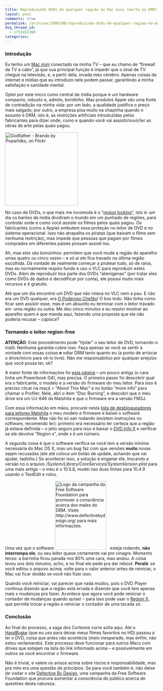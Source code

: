 ```yaml
---
title: Reproduzindo DVDs de qualquer região no Mac mini (morte ao DRM)
layout: post
comments: true
permalink: /archives/2009/08/reproduzindo-dvds-de-qualquer-regiao-no-mac-mini-morte-ao-drm.html
dsq_thread_id:
  - 1753452160
categories:
---
```

### Introdução

Eu tenho um [Mac mini][1] conectado na minha TV &#8211; que eu chamo de &#8220;firewall da TV a cabo&#8221;, já que sua principal função é impedir que o sinal de TV chegue na televisão, e, a partir dela, invada meu cérebro. Apenas coisas da internet e mídias que eu introduzo nele podem passar, garantindo a minha satisfação e sanidade mental.

Optei por este micro como central de mídia porque é um hardware compacto, robusto e, admito, bonitinho. Mas produtos Apple são uma fonte de contradição na minha vida: por um lado, a qualidade justifica o preço mais salgado; por outro, a empresa pisa muito na chapinha quando o assunto é DRM, isto é, as restrições artificiais introduzidas pelos fabricantes para dizer onde, como e quando você vai assistir/ouvir/ler as obras de arte pelas quais pagou.

[<img class=" alignright right" src="http://farm4.static.flickr.com/3230/3050960030_236af92d3f_m.jpg" alt="Godfather - Brando by Popartdks, on Flickr" width="240" height="240" />][2]

No caso de DVDs, o que mais me incomoda é o &#8220;[region locking][3]&#8220;, isto é: um dia os barões da mídia dividiram o mundo em um punhado de regiões, para controlar onde e como você assiste os filmes pelos quais pagou. Os fabricantes (como a Apple) embutem essa proteção no leitor de DVD e no sistema operacional. Isso não atrapalha os piratas (que baixam o filme sem nenhuma restrição), mas impede que pessoas que pagam por filmes comprados em diferentes países possam assisti-los.

Ah, mas eles são bonzinhos: permitem que você mude a região do aparelho umas quatro ou cinco vezes &#8211; e só aí ele fica travado na última região escolhida. Dá vontade de realmente começar a piratear tudo, só de raiva, mas eu normalmente respiro fundo e uso o VLC para reproduzir estes DVDs. Além de reproduzir boa parte dos DVDs &#8220;alienígenas&#8221; (por tratar eles como DVDs de dados e decodificar por conta), ele possui muito mais recursos e é gratuito.

Até que um dia encontrei um DVD que não rolava no VLC nem a pau. E não era um DVD qualquer, era [O Poderoso Chefão][4]! O box todo. Não tinha como ficar sem assistir esse, mas é um absurdo eu terminar com o leitor travado em  uma região ou outra. Me deu cinco minutos e eu resolvi mostrar ao aparelho quem é que manda aqui, fazendo uma proposta que ele não poderia recusar &#8211; *capisce*?

### Tornando o leitor region-free

**ATENÇÃO**: Este procedimento pode &#8220;tijolar&#8221; o seu leitor de DVD, tornando-o inútil. Nenhuma garantia cobre isso. Faça apenas se você se sentir à vontade com essas coisas **e** odiar DRM tanto quanto eu (a ponto de arriscar o drive/micro para vê-lo livre). Não me responsabilizo por qualquer prejuízo que você possa ter, ok?

A maior fonte de informações foi [esta página][5] &#8211; um pouco antiga (o cara tinha um Powerbook G4), mas precisa. O primeiro passo foi descobrir qual era o fabricante, o modelo e a versão do firmware do meu leitor. Para isso é preciso clicar na maçã > &#8220;About This Mac&#8221; e no botão &#8220;more info&#8221; para chamar o Profiler. Nele, abri o item &#8220;Disc Burning&#8221;, e descobri que o meu drive era um UJ-846 da Matshita e que o firmware era a versão FM3J.

Com essa informação em mãos, procurei nesta [lista de desbloqueadores para leitores Matshita][6] o meu modelo e firmware e baixei o software correspondente. Mas não foi só sair rodando (existem instruções no software, recomendo ler): primeiro era necessário ter certeza que a região já estava definida &#8211; o jeito seguro para isso é baixar o [DVD Info X][7] e verificar se ele devolve &#8220;Region x&#8221;, onde x é um número.

A segunda coisa é que o software verifica se você tem a versão mínima necessária do Mac OS X, mas um bug faz com que versões **muito** novas sejam recusadas (ele até coloca um botão de update, achando que vai ajudar, tadinho.) Se acontecer isso, a solução é enganar ele, trocando a versão no o arquivo */System/Library/CoreServices/SystemVersion.plist* para uma mais antiga &#8211; o meu é o 10.5.8, mudei nas duas linhas para 10.4.9 usando o TextEdit e rolou.

Uma vez que o software [<img class="size-full wp-image-2696 alignleft left" style="margin-right: 12px" src="//chester.me/wp-content/uploads/2009/08/defectivebydesign.jpg" alt="Logo da campanha da Free Software Foundation para promover a consciência acerca dos males do DRM. Visite http://www.defectivebydesign.org/ para mais informações." width="169" height="225" />][8]esteja rodando, **não interrompa ele**, ou seu leitor quase certamente vai pro vinagre. Momento tenso: a barrinha ficou parada nos 80% uma cara, mas andou. A coisa levou uns dois minutos, acho, e no final ele pede pra dar reboot. **Peralá**: se você editou o arquivo acima, volte para o valor anterior antes de reiniciar, o Mac vai ficar doidão se você não fizer isso.

Quando você reiniciar, vai parecer que nada mudou, pois o DVD Player continua dizendo que a região está errada e dizendo que você tem apenas mais x mudanças pra fazer. Acontece que agora você pode reiniciar o contador de mudanças quando quiser &#8211; para isso pode usar o [Region X][9], que permite trocar a região e reiniciar o contador de uma tacada só.

### Conclusão

Ao final do processo, a saga dos Corleone corre solta aqui. Até o [HandBrake][10] (que eu uso para deixar meus filmes favoritos no HD) passou a ler o DVD, coisa que antes não acontecia (meio inesperado, mas enfim, não estou reclamando). Este processo deve funcionar para outros Macs com drives que estejam na lista do link informado acima &#8211; e possivelmente em outros se você encontrar o firmware.

Não é trivial, e valem os avisos acima sobre riscos e responsabilidade, mas pra mim era uma questão de princípios. Se para você também é, não deixe de visitar o site [Defective By Design][8], uma campanha da Free Software Foundation que procura aumentar a consciência do público acerca de questões desta natureza.

 [1]: http://www.apple.com/br/macmini/
 [2]: http://www.flickr.com/photos/dkstone/3050960030/
 [3]: http://pt.wikipedia.org/wiki/DVD#C.C3.B3digos_das_regi.C3.B5es
 [4]: http://pt.wikipedia.org/wiki/The_Godfather
 [5]: http://macosx.com/forums/hardware-peripherals/297480-my-powerbook-g4s-dvd-region-free.html
 [6]: http://forum.rpc1.org/viewtopic.php?t=43082
 [7]: http://www.macupdate.com/info.php/id/16366
 [8]: http://www.defectivebydesign.org/
 [9]: http://www.macupdate.com/info.php/id/13801
 [10]: http://handbrake.fr/
